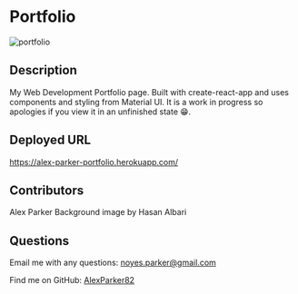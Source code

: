 # Portfolio

![portfolio](https://user-images.githubusercontent.com/82096138/151716456-b14691ae-edef-453f-a733-56dc4c981415.png)

## Description
My Web Development Portfolio page.  Built with create-react-app and uses components and styling from Material UI.  It is a work in progress so apologies if you view it in an unfinished state 😁.

## Deployed URL
https://alex-parker-portfolio.herokuapp.com/

## Contributors
Alex Parker
Background image by Hasan Albari

## Questions

Email me with any questions: noyes.parker@gmail.com

Find me on GitHub: [AlexParker82](https://github.com/AlexParker82)
